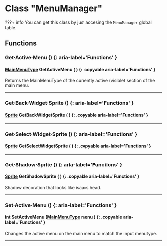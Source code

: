 # Class "MenuManager"

???+ info
    You can get this class by just accesing the `MenuManager` global table.
        
## Functions

### Get·Active·Menu () {: aria-label='Functions' }
#### [MainMenuType](../enums/MainMenuType.md) GetActiveMenu ( ) {: .copyable aria-label='Functions' }
Returns the MainMenuType of the currently active (visible) section of the main menu.
___
### Get·Back·Widget·Sprite () {: aria-label='Functions' }
#### [Sprite](../Sprite.md) GetBackWidgetSprite ( ) {: .copyable aria-label='Functions' }

___
### Get·Select·Widget·Sprite () {: aria-label='Functions' }
#### [Sprite](../Sprite.md) GetSelectWidgetSprite ( ) {: .copyable aria-label='Functions' }

___
### Get·Shadow·Sprite () {: aria-label='Functions' }
#### [Sprite](../Sprite.md) GetShadowSprite ( ) {: .copyable aria-label='Functions' }
Shadow decoration that looks like isaacs head.
___
### Set·Active·Menu () {: aria-label='Functions' }
#### int SetActiveMenu ([MainMenuType](../enums/MainMenuType.md) menu ) {: .copyable aria-label='Functions' }
Changes the active menu on the main menu to match the input menutype.
___
